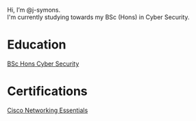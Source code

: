 Hi, I’m @j-symons.\
I'm currently studying towards my BSc (Hons) in Cyber Security.


# Education
[BSc Hons Cyber Security](https://www.open.ac.uk/courses/computing-it/degrees/bsc-cyber-security-r60)

# Certifications
[Cisco Networking Essentials](https://skillsforall.com/course/networking-essentials?courseLang=en-US)
